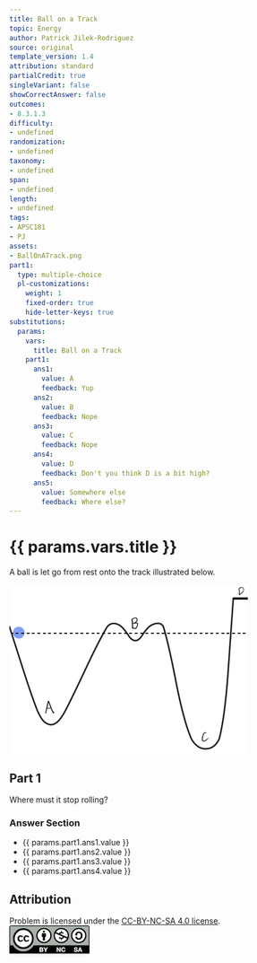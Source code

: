 ```yaml
---
title: Ball on a Track
topic: Energy
author: Patrick Jilek-Rodriguez
source: original
template_version: 1.4
attribution: standard
partialCredit: true
singleVariant: false
showCorrectAnswer: false
outcomes:
- 8.3.1.3
difficulty:
- undefined
randomization:
- undefined
taxonomy:
- undefined
span:
- undefined
length:
- undefined
tags:
- APSC181
- PJ
assets:
- BallOnATrack.png
part1:
  type: multiple-choice
  pl-customizations:
    weight: 1
    fixed-order: true
    hide-letter-keys: true
substitutions:
  params:
    vars:
      title: Ball on a Track
    part1:
      ans1:
        value: A
        feedback: Yup
      ans2:
        value: B
        feedback: Nope
      ans3:
        value: C
        feedback: Nope
      ans4:
        value: D
        feedback: Don't you think D is a bit high?
      ans5:
        value: Somewhere else
        feedback: Where else?
---
```

# {{ params.vars.title }}
A ball is let go from rest onto the track illustrated below.

<img src="BallOnATrack.png">

## Part 1

Where must it stop rolling?

### Answer Section

- {{ params.part1.ans1.value }}
- {{ params.part1.ans2.value }}
- {{ params.part1.ans3.value }}
- {{ params.part1.ans4.value }}

## Attribution

Problem is licensed under the [CC-BY-NC-SA 4.0 license](https://creativecommons.org/licenses/by-nc-sa/4.0/).<br> ![The Creative Commons 4.0 license requiring attribution-BY, non-commercial-NC, and share-alike-SA license.](https://raw.githubusercontent.com/firasm/bits/master/by-nc-sa.png)